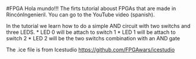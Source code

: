#FPGA Hola mundo!!!
The firts tutorial aboust FPGAs that are made in RincónIngenieril. You can go to the YouTube video (spanish).

In the tutorial we learn how to do a simple AND circuit with two switchs and three LEDS.
	* LED 0 will be attach to switch 1
	* LED 1 will be attach to switch 2
	* LED 2 will be the two switchs combination with an AND gate 


The .ice file is from Icestudio https://github.com/FPGAwars/icestudio

